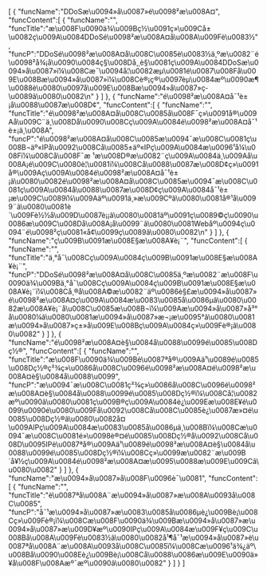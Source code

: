 [
	{
		"funcName":"DDoSæ\u0094»å\u0087»é\u0098²æ\u008A¤",
		"funcContent":[
			{
				"funcName":"",
				"funcTitle":"æ\u008F\u0090ä¾\u009Bç½\u0091ç»\u009Cå±\u0082ç\u009A\u0084DDoSé\u0098²æ\u008A¤å\u008A\u009Fè\u0083½",
				"funcP":"DDoSé\u0098²æ\u008A¤å\u008C\u0085è\u0083½ä¸ºæ\u0082¨é\u0098²å¾¡å\u0090\u0084ç§\u008Då¸¸è§\u0081ç\u009A\u0084DDoSæ\u0094»å\u0087»ï¼\u008Cæ¯\u0094å¦\u0082æµ\u0081é\u0087\u008Få\u009E\u008Bæ\u0094»å\u0087»ï¼\u008Cè®¡ç®\u0097èµ\u0084æº\u0090æ¶\u0088è\u0080\u0097å\u009E\u008Bæ\u0094»å\u0087»ç­\u0089ã\u0080\u0082\n"
			}
		]
	},
	{
		"funcName":"é\u0098²æ\u008A¤å¯¹è±¡å\u0088\u0087æ\u008D¢",
		"funcContent":[
			{
				"funcName":"",
				"funcTitle":"é\u0098²æ\u008A¤å\u008C\u0085å\u008F¯ç»\u0091å®\u009Aå\u009C¨ä¸\u008Då\u0090\u008Cç\u009A\u0084é\u0098²æ\u008A¤å¯¹è±¡ä¸\u008A",
				"funcP":"é\u0098²æ\u008A¤å\u008C\u0085æ\u0094¯æ\u008C\u0081ç\u008B¬äº«IPå\u0092\u008Cå\u0085±äº«IPç\u009A\u0084æ\u0096¹å¼\u008Fï¼\u008Cå\u008F¯æ ¹æ\u008D®æ\u0082¨ç\u009A\u0084ä¸\u009Aå\u008A¡é\u009C\u0080è¦\u0081ï¼\u008Cå\u0088\u0087æ\u008D¢ç»\u0091å®\u009Aç\u009A\u0084é\u0098²æ\u008A¤å¯¹è±¡ã\u0080\u0082é\u0098²æ\u008A¤å\u008C\u0085æ\u0094¯æ\u008C\u0081ç\u009A\u0084å\u0088\u0087æ\u008D¢ç\u009A\u0084å¯¹è±¡æ\u009C\u0089ï¼\u009Aäº\u0091ä¸»æ\u009Cºã\u0080\u0081å®¹å\u0099¨ã\u0080\u0081è´\u009Fè½½å\u009D\u0087è¡¡ã\u0080\u0081äº\u0091ç\u0089©ç\u0090\u0086æ\u009C\u008Då\u008A¡å\u0099¨ã\u0080\u0081Webåº\u0094ç\u0094¨é\u0098²ç\u0081«å¢\u0099ç­\u0089ã\u0080\u0082\n"
			}
		]
	},
	{
		"funcName":"ç\u009B\u0091æ\u008E§æ\u008A¥è¡¨",
		"funcContent":[
			{
				"funcName":"",
				"funcTitle":"ä¸°å¯\u008Cç\u009A\u0084ç\u009B\u0091æ\u008E§æ\u008A¥è¡¨",
				"funcP":"DDoSé\u0098²æ\u008A¤å\u008C\u0085ä¸ºæ\u0082¨æ\u008F\u0090ä¾\u009Bä¸°å¯\u008Cç\u009A\u0084ç\u009B\u0091æ\u008E§æ\u008A¥è¡¨ï¼\u008Cå¸®å\u008A©æ\u0082¨äº\u0086è§£æ\u0094»å\u0087»é\u0098²æ\u008A¤ç\u009A\u0084æ\u0083\u0085å\u0086µã\u0080\u0082æ\u008A¥è¡¨å\u008C\u0085æ\u008B¬ï¼\u009Aæ\u0094»å\u0087»å³°å\u0080¼ã\u0080\u0081æ\u0094»å\u0087»æ¬¡æ\u0095°ã\u0080\u0081æ\u0094»å\u0087»ç±»å\u009E\u008Bç\u009A\u0084ç»\u009Fè®¡ã\u0080\u0082"
			}
		]
	},
	{
		"funcName":"é\u0098²æ\u008A¤è§\u0084å\u0088\u0099é\u0085\u008Dç½®",
		"funcContent":[
			{
				"funcName":"",
				"funcTitle":"æ\u008F\u0090ä¾\u009Bè\u0087ªå®\u009Aä¹\u0089é\u0085\u008Dç½®ç²¾ç»\u0086å\u008C\u0096é\u0098²æ\u008A¤é\u0098²æ\u008A¤è§\u0084å\u0088\u0099",
				"funcP":"æ\u0094¯æ\u008C\u0081ç²¾ç»\u0086å\u008C\u0096é\u0098²æ\u008A¤è§\u0084å\u0088\u0099é\u0085\u008Dç½®ï¼\u008Cå¦\u0082æº\u0090ã\u0080\u0081ç\u009B®ç\u009A\u0084è¿\u009Eæ\u008E¥é\u0099\u0090é\u0080\u009Få\u0092\u008Cå\u008C\u0085è¿\u0087æ»¤é\u0085\u008Dç½®ã\u0080\u0082å¤\u009AIPç\u009A\u0084æ\u0083\u0085å\u0086µä¸\u008Bï¼\u008Cæ\u0094¯æ\u008C\u0081é»\u0098è®¤é\u0085\u008Dç½®å\u0092\u008Cå\u008D\u0095IPè\u0087ªå®\u009Aä¹\u0089é\u0098²æ\u008A¤è§\u0084å\u0088\u0099é\u0085\u008Dç½®ï¼\u008Cç»\u0099æ\u0082¨æ\u009B´å¥½ç\u009A\u0084é\u0098²æ\u008A¤æ\u0095\u0088æ\u009E\u009Cã\u0080\u0082"
			}
		]
	},
	{
		"funcName":"æ\u0094»å\u0087»å\u008F\u0096è¯\u0081",
		"funcContent":[
			{
				"funcName":"",
				"funcTitle":"è\u0087ªå\u008A¨æ\u0094»å\u0087»æ\u008A\u0093å\u008C\u0085",
				"funcP":"å¯¹æ\u0094»å\u0087»æ\u0083\u0085å\u0086µè¿\u009Bè¡\u008Cç»\u009Fè®¡ï¼\u008Cæ\u008F\u0090ä¾\u009Bæ\u0094»å\u0087»æ\u0094»å\u0087»æ\u009D¥æº\u0090IPç\u009A\u0084æ\u009F¥ç\u009C\u008Bå\u008A\u009Fè\u0083½ã\u0080\u0082å¹¶å¯¹æ\u0094»å\u0087»è\u0087ªå\u008A¨æ\u008A\u0093å\u008C\u0085ï¼\u008Cæ\u0096¹ä¾¿äº\u008Bå\u0090\u008Eè¿\u009Bè¡\u008Cå\u0088\u0086æ\u009E\u0090ä»¥å\u008F\u008Aæº¯æº\u0090ã\u0080\u0082"
			}
		]
	}
]